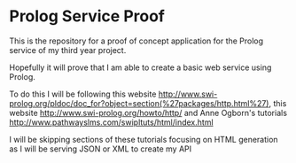 # Prolog Service Proof

This is the repository for a proof of concept application for the Prolog service of my third year project.

Hopefully it will prove that I am able to create a basic web service using Prolog.

To do this I will be following this website http://www.swi-prolog.org/pldoc/doc_for?object=section(%27packages/http.html%27), this website http://www.swi-prolog.org/howto/http/ and Anne Ogborn's tutorials http://www.pathwayslms.com/swipltuts/html/index.html

I will be skipping sections of these tutorials focusing on HTML generation as I will be serving JSON or XML to create my API
